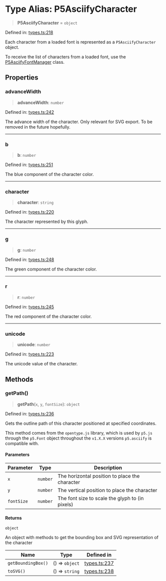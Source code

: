 # Type Alias: P5AsciifyCharacter

> **P5AsciifyCharacter** = `object`

Defined in: [types.ts:218](https://github.com/humanbydefinition/p5.asciify/blob/87ac6f42db0b8651603642d4c687c7a3e314ba5f/src/lib/types.ts#L218)

Each character from a loaded font is represented as a `P5AsciifyCharacter` object.

To receive the list of characters from a loaded font, use the [P5AsciifyFontManager](../classes/P5AsciifyFontManager.md) class.

## Properties

### advanceWidth

> **advanceWidth**: `number`

Defined in: [types.ts:242](https://github.com/humanbydefinition/p5.asciify/blob/87ac6f42db0b8651603642d4c687c7a3e314ba5f/src/lib/types.ts#L242)

The advance width of the character. Only relevant for SVG export. To be removed in the future hopefully.

---

### b

> **b**: `number`

Defined in: [types.ts:251](https://github.com/humanbydefinition/p5.asciify/blob/87ac6f42db0b8651603642d4c687c7a3e314ba5f/src/lib/types.ts#L251)

The blue component of the character color.

---

### character

> **character**: `string`

Defined in: [types.ts:220](https://github.com/humanbydefinition/p5.asciify/blob/87ac6f42db0b8651603642d4c687c7a3e314ba5f/src/lib/types.ts#L220)

The character represented by this glyph.

---

### g

> **g**: `number`

Defined in: [types.ts:248](https://github.com/humanbydefinition/p5.asciify/blob/87ac6f42db0b8651603642d4c687c7a3e314ba5f/src/lib/types.ts#L248)

The green component of the character color.

---

### r

> **r**: `number`

Defined in: [types.ts:245](https://github.com/humanbydefinition/p5.asciify/blob/87ac6f42db0b8651603642d4c687c7a3e314ba5f/src/lib/types.ts#L245)

The red component of the character color.

---

### unicode

> **unicode**: `number`

Defined in: [types.ts:223](https://github.com/humanbydefinition/p5.asciify/blob/87ac6f42db0b8651603642d4c687c7a3e314ba5f/src/lib/types.ts#L223)

The unicode value of the character.

## Methods

### getPath()

> **getPath**(`x`, `y`, `fontSize`): `object`

Defined in: [types.ts:236](https://github.com/humanbydefinition/p5.asciify/blob/87ac6f42db0b8651603642d4c687c7a3e314ba5f/src/lib/types.ts#L236)

Gets the outline path of this character positioned at specified coordinates.

This method comes from the `opentype.js` library, which is used by `p5.js` through the `p5.Font` object
throughout the `v1.X.X` versions `p5.asciify` is compatible with.

#### Parameters

| Parameter  | Type     | Description                                     |
| ---------- | -------- | ----------------------------------------------- |
| `x`        | `number` | The horizontal position to place the character  |
| `y`        | `number` | The vertical position to place the character    |
| `fontSize` | `number` | The font size to scale the glyph to (in pixels) |

#### Returns

`object`

An object with methods to get the bounding box and SVG representation of the character

| Name               | Type           | Defined in                                                                                                                          |
| ------------------ | -------------- | ----------------------------------------------------------------------------------------------------------------------------------- |
| `getBoundingBox()` | () => `object` | [types.ts:237](https://github.com/humanbydefinition/p5.asciify/blob/87ac6f42db0b8651603642d4c687c7a3e314ba5f/src/lib/types.ts#L237) |
| `toSVG()`          | () => `string` | [types.ts:238](https://github.com/humanbydefinition/p5.asciify/blob/87ac6f42db0b8651603642d4c687c7a3e314ba5f/src/lib/types.ts#L238) |
